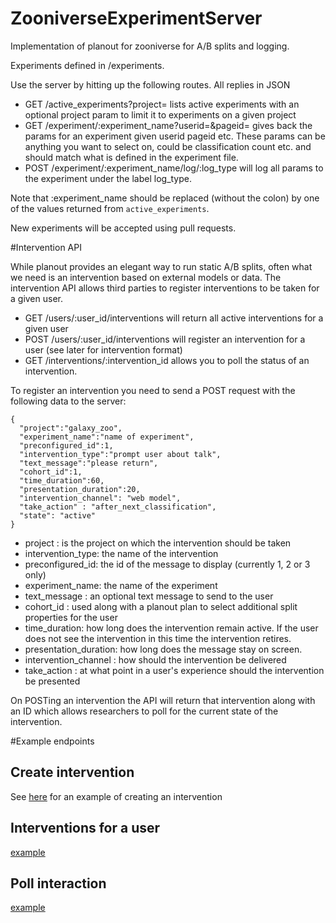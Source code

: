 # ZooniverseExperimentServer
Implementation of planout for zooniverse for A/B splits and logging. 


Experiments defined in /experiments. 

Use the server by hitting up the following routes. All replies in JSON

- GET /active_experiments?project= lists active experiments with an optional project param to limit it to experiments on a given project
- GET /experiment/:experiment_name?userid=&pageid= gives back the params for an experiment given userid pageid etc. These params can be anything you want to select on, could be classification count etc. and should match what is defined in the experiment file.
- POST /experiment/:experiment_name/log/:log_type will log all params to the experiment under the label log_type. 

Note that :experiment_name should be replaced (without the colon) by one of the values returned from `active_experiments`.

New experiments will be accepted using pull requests.

#Intervention API 

While planout provides an elegant way to run static A/B splits, often what we need is an intervention based on external models or data. The intervention API allows third parties to register interventions to be taken for a given user. 

- GET  /users/:user_id/interventions  will return all active interventions for a given user 
- POST /users/:user_id/interventions  will register an intervention for a user (see later for intervention format)
- GET /interventions/:intervention_id allows you to poll the status of an intervention. 

To register an intervention you need to send a POST request with the following data to the server: 

    {
      "project":"galaxy_zoo",
      "experiment_name":"name of experiment",
      "preconfigured_id":1,
      "intervention_type":"prompt user about talk",
      "text_message":"please return",
      "cohort_id":1,
      "time_duration":60,
      "presentation_duration":20,
      "intervention_channel": "web model",
      "take_action" : "after_next_classification",
      "state": "active"
    }

- project : is the project on which the intervention should be taken
- intervention_type: the name of the intervention 
- preconfigured_id: the id of the message to display (currently 1, 2 or 3 only)
- experiment_name: the name of the experiment
- text_message : an optional text message to send to the user
- cohort_id    : used along with a planout plan to select additional split properties for the user
- time_duration: how long does the intervention remain active. If the user does not see the intervention in this time the intervention retires.
- presentation_duration: how long does the message stay on screen. 
- intervention_channel : how should the intervention be delivered
- take_action : at what point in a user's experience should the intervention be presented

On POSTing an intervention the API will return that intervention along with an ID which allows researchers to poll for the current state of the intervention. 

#Example endpoints 

## Create intervention 
See [here](https://github.com/zooniverse/ZooniverseExperimentServer/blob/master/bin/example_intervention_post.rb) for an example of creating an intervention 

## Interventions for a user 
[example](http://experiments.zooniverse.org/users/1/interventions)

## Poll interaction 
[example](http://experiments.zooniverse.org/interventions/551188293033630001000000)


